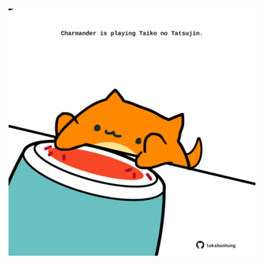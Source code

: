 <!-- built at 13/09/2022, 16:00:55 UTC -->
<p align="center">
  <img width="500" height="500" src="./ReadmeImage.svg">
</p>
